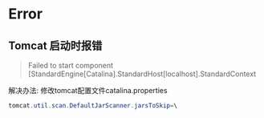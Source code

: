 # Error

## Tomcat 启动时报错

>  Failed to start component [StandardEngine[Catalina].StandardHost[localhost].StandardContext

解决办法: 修改tomcat配置文件catalina.properties

```java
tomcat.util.scan.DefaultJarScanner.jarsToSkip=\ 						//值后面加  ",*"
```

